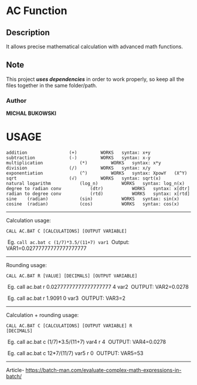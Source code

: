 # AC Function 
## Description
It allows precise mathematical calculation with advanced math functions.

## Note
This project ***uses dependencies*** in order to work properly, so keep all the files together in the same folder/path.

### Author
**MICHAL BUKOWSKI**

# USAGE

	addition 				(+)			WORKS	syntax: x+y
	subtraction				(-)			WORKS	syntax: x-y
	multiplication				(*)			WORKS	syntax: x*y
	division				(/)			WORKS	syntax: x/y
	exponentiation				(^)			WORKS	syntax: XpowY	(X^Y)
	sqrt					(√)			WORKS	syntax: sqrt(x)
	natural logarithm			(log_n)			WORKS	syntax: log_n(x)
	degree to radian conv			(dtr)			WORKS	syntax: x[dtr]
	radian to degree conv			(rtd)			WORKS	syntax: x[rtd]
	sine 	(radian)			(sin)			WORKS	syntax: sin(x)
	cosine	(radian)			(cos)			WORKS	syntax: cos(x)




-------------------------------------------
Calculation usage:

<code>CALL AC.BAT C [CALCULATIONS] [OUTPUT VARIABLE]</code>

​	Eg. `call ac.bat c (1/7)*3.5/(11+7) var1`
​	Output: VAR1=0.02777777777777777777


-------------------------------------------
Rounding usage:

<code>CALL AC.BAT R [VALUE] [DECIMALS] [OUTPUT VARIABLE]</code>

​	Eg. call ac.bat r 0.02777777777777777777 4 var2
​	OUTPUT: VAR2=0.0278

​	Eg. call ac.bat r 1.9091 0 var3
​	OUTPUT: VAR3=2

-------------------------------------------
Calculation + rounding usage:

<code>CALL AC.BAT C [CALCULATIONS] [OUTPUT VARIABLE] R [DECIMALS]</code>

​	Eg. call ac.bat c (1/7)*3.5/(11+7) var4 r 4
​	OUTPUT: VAR4=0.0278

​	Eg. call ac.bat c 12*7/(11/7) var5 r 0
​	OUTPUT: VAR5=53

--------------------------------------------
Article- https://batch-man.com/evaluate-complex-math-expressions-in-batch/
